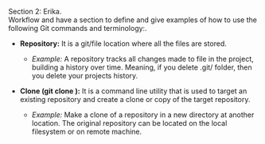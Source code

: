 Section 2: Erika.
<br> 
Workflow and have a section to define and give examples of how to use the following Git commands and terminology:.

- **Repository:** It is a git/file location where all the files are stored.

	- _Example:_ A repository tracks all changes made to file in the project, building a history over time. Meaning, if you delete .git/ folder, then you delete your projects history.

- **Clone (git clone ):** It is a command line utility that is used to target an existing repository and create a clone or copy of the target repository.

 	- _Example:_ Make a clone of a repository in a new directory at another location. The original repository can be located on the local filesystem or on remote machine.



